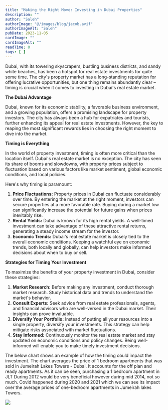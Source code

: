 ```yaml
---
title: "Making the Right Move: Investing in Dubai Properties"
description: ""
author: "Saleh"
authorImage: "@/images/blog/jacob.avif"
authorImageAlt: "Saleh"
pubDate: 2023-11-05
cardImage: ""
cardImageAlt: ""
readTime: 0
tags: [ ]
---
```



Dubai, with its towering skyscrapers, bustling business districts, and sandy white beaches, has been a hotspot for real estate investments for quite some time. The city's property market has a long-standing reputation for offering lucrative opportunities, but one thing remains abundantly clear – timing is crucial when it comes to investing in Dubai's real estate market.

**The Dubai Advantage**

Dubai, known for its economic stability, a favorable business environment, and a growing population, offers a promising landscape for property investors. The city has always been a hub for expatriates and tourists, further enhancing its appeal for real estate investments. However, the key to reaping the most significant rewards lies in choosing the right moment to dive into the market.

**Timing is Everything**

In the world of property investment, timing is often more critical than the location itself. Dubai's real estate market is no exception. The city has seen its share of booms and slowdowns, with property prices subject to fluctuation based on various factors like market sentiment, global economic conditions, and local policies.

Here's why timing is paramount:

1.  **Price Fluctuations:**  Property prices in Dubai can fluctuate considerably over time. By entering the market at the right moment, investors can secure properties at a more favorable rate. Buying during a market low can significantly increase the potential for future gains when prices inevitably rise.
2.  **Rental Yields:**  Dubai is known for its high rental yields. A well-timed investment can take advantage of these attractive rental returns, generating a steady income stream for the investor.
3.  **Economic Trends:**  Dubai's real estate market is closely tied to the overall economic conditions. Keeping a watchful eye on economic trends, both locally and globally, can help investors make informed decisions about when to buy or sell.

**Strategies for Timing Your Investment**

To maximize the benefits of your property investment in Dubai, consider these strategies:

1.  **Market Research:**  Before making any investment, conduct thorough market research. Study historical data and trends to understand the market's behavior.
2.  **Consult Experts:**  Seek advice from real estate professionals, agents, and financial advisors who are well-versed in the Dubai market. Their insights can prove invaluable.
3.  **Diversify Your Portfolio:**  Instead of putting all your resources into a single property, diversify your investments. This strategy can help mitigate risks associated with market fluctuations.
4.  **Stay Informed:**  Continuously monitor the real estate market and stay updated on economic conditions and policy changes. Being well-informed will enable you to make timely investment decisions.

The below chart shows an example of how the timing could impact the investment. The chart averages the price of 1 bedroom apartments that was sold in Jumeirah Lakes Towers - Dubai. It accounts for the off plan and ready apartments. As it can be seen, purchasing a 1 bedroom apartment in JLT During 2012 would be very beneficial however during mid 2014, not so much. Covid happened during 2020 and 2021 which we can see its impact over the average prices of one-bedroom apartments in Jumeirah lakes Towers.

![](https://img1.wsimg.com/isteam/ip/c49a412a-7d5c-4c86-b371-17b58bdd84ac/Ave%201bedroom%20JLT%20all%20years.jpg/:/cr=t:0%25,l:0%25,w:100%25,h:100%25/rs=w:1280)